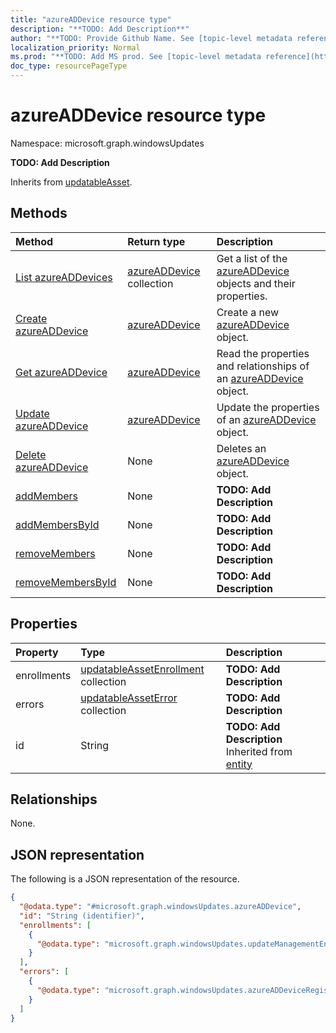 ```yaml
---
title: "azureADDevice resource type"
description: "**TODO: Add Description**"
author: "**TODO: Provide Github Name. See [topic-level metadata reference](https://msgo.azurewebsites.net/add/document/guidelines/metadata.html#topic-level-metadata)**"
localization_priority: Normal
ms.prod: "**TODO: Add MS prod. See [topic-level metadata reference](https://msgo.azurewebsites.net/add/document/guidelines/metadata.html#topic-level-metadata)**"
doc_type: resourcePageType
---
```


# azureADDevice resource type

Namespace: microsoft.graph.windowsUpdates



**TODO: Add Description**


Inherits from [updatableAsset](../resources/updatableasset.md).

## Methods
|Method|Return type|Description|
|:---|:---|:---|
|[List azureADDevices](../api/azureaddevice-list.md)|[azureADDevice](../resources/windowsupdates-azureaddevice.md) collection|Get a list of the [azureADDevice](../resources/azureaddevice.md) objects and their properties.|
|[Create azureADDevice](../api/windowsupdates-azureaddevice-create.md)|[azureADDevice](../resources/windowsupdates-azureaddevice.md)|Create a new [azureADDevice](../resources/windowsupdates-azureaddevice.md) object.|
|[Get azureADDevice](../api/windowsupdates-azureaddevice-get.md)|[azureADDevice](../resources/windowsupdates-azureaddevice.md)|Read the properties and relationships of an [azureADDevice](../resources/windowsupdates-azureaddevice.md) object.|
|[Update azureADDevice](../api/windowsupdates-azureaddevice-update.md)|[azureADDevice](../resources/windowsupdates-azureaddevice.md)|Update the properties of an [azureADDevice](../resources/windowsupdates-azureaddevice.md) object.|
|[Delete azureADDevice](../api/windowsupdates-azureaddevice-delete.md)|None|Deletes an [azureADDevice](../resources/windowsupdates-azureaddevice.md) object.|
|[addMembers](../api/windowsupdates-azureaddevice-addmembers.md)|None|**TODO: Add Description**|
|[addMembersById](../api/windowsupdates-azureaddevice-addmembersbyid.md)|None|**TODO: Add Description**|
|[removeMembers](../api/windowsupdates-azureaddevice-removemembers.md)|None|**TODO: Add Description**|
|[removeMembersById](../api/windowsupdates-azureaddevice-removemembersbyid.md)|None|**TODO: Add Description**|

## Properties
|Property|Type|Description|
|:---|:---|:---|
|enrollments|[updatableAssetEnrollment](../resources/windowsupdates-updatableassetenrollment.md) collection|**TODO: Add Description**|
|errors|[updatableAssetError](../resources/windowsupdates-updatableasseterror.md) collection|**TODO: Add Description**|
|id|String|**TODO: Add Description** Inherited from [entity](../resources/windowsupdates-entity.md)|

## Relationships
None.

## JSON representation
The following is a JSON representation of the resource.
<!-- {
  "blockType": "resource",
  "keyProperty": "id",
  "@odata.type": "microsoft.graph.windowsUpdates.azureADDevice",
  "baseType": "microsoft.graph.windowsUpdates.updatableAsset",
  "openType": false
}
-->
``` json
{
  "@odata.type": "#microsoft.graph.windowsUpdates.azureADDevice",
  "id": "String (identifier)",
  "enrollments": [
    {
      "@odata.type": "microsoft.graph.windowsUpdates.updateManagementEnrollment"
    }
  ],
  "errors": [
    {
      "@odata.type": "microsoft.graph.windowsUpdates.azureADDeviceRegistrationError"
    }
  ]
}
```

